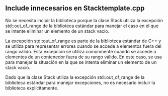 ## Include innecesarios en Stacktemplate.cpp

 No se necesita incluir la biblioteca <exceptions> porque la clase Stack utiliza la excepción std::out_of_range de la biblioteca estándar para manejar el caso en el que se intente eliminar un elemento de un stack vacío.

La excepción std::out_of_range es parte de la biblioteca estándar de C++ y se utiliza para representar errores cuando se accede a elementos fuera del rango válido. Esta excepción se utiliza comúnmente cuando se accede a elementos de un contenedor fuera de su rango válido. En este caso, se usa para manejar la situación en la que se intenta eliminar un elemento de un stack vacío.

Dado que la clase Stack utiliza la excepción std::out_of_range de la biblioteca estándar para manejar excepciones, no es necesario incluir la biblioteca <exceptions> explícitamente.
  
 
